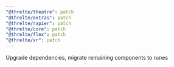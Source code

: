 ```yaml
---
"@threlte/theatre": patch
"@threlte/extras": patch
"@threlte/rapier": patch
"@threlte/core": patch
"@threlte/flex": patch
"@threlte/xr": patch
---
```


Upgrade dependencies, migrate remaining components to runes
